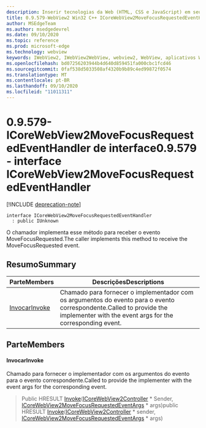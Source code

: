 ```yaml
---
description: Inserir tecnologias da Web (HTML, CSS e JavaScript) em seus aplicativos nativos com o controle WebView2 do Microsoft Edge
title: 0.9.579-WebView2 Win32 C++ ICoreWebView2MoveFocusRequestedEventHandler
author: MSEdgeTeam
ms.author: msedgedevrel
ms.date: 09/10/2020
ms.topic: reference
ms.prod: microsoft-edge
ms.technology: webview
keywords: IWebView2, IWebView2WebView, webview2, WebView, aplicativos Win32, Win32, Edge, ICoreWebView2, ICoreWebView2Controller, controle do navegador, HTML Edge, ICoreWebView2MoveFocusRequestedEventHandler
ms.openlocfilehash: bd07256203944b4d640d859451fa000cbc1fcd46
ms.sourcegitcommit: 0faf538d5033508af4320b9b89c4ed99872f0574
ms.translationtype: MT
ms.contentlocale: pt-BR
ms.lasthandoff: 09/10/2020
ms.locfileid: "11011311"
---
```

# <span data-ttu-id="ba7d8-104">0.9.579-ICoreWebView2MoveFocusRequestedEventHandler de interface</span><span class="sxs-lookup"><span data-stu-id="ba7d8-104">0.9.579 - interface ICoreWebView2MoveFocusRequestedEventHandler</span></span> 

[!INCLUDE [deprecation-note](../../includes/deprecation-note.md)]

```
interface ICoreWebView2MoveFocusRequestedEventHandler
  : public IUnknown
```

<span data-ttu-id="ba7d8-105">O chamador implementa esse método para receber o evento MoveFocusRequested.</span><span class="sxs-lookup"><span data-stu-id="ba7d8-105">The caller implements this method to receive the MoveFocusRequested event.</span></span>

## <span data-ttu-id="ba7d8-106">Resumo</span><span class="sxs-lookup"><span data-stu-id="ba7d8-106">Summary</span></span>

 <span data-ttu-id="ba7d8-107">Parte</span><span class="sxs-lookup"><span data-stu-id="ba7d8-107">Members</span></span>                        | <span data-ttu-id="ba7d8-108">Descrições</span><span class="sxs-lookup"><span data-stu-id="ba7d8-108">Descriptions</span></span>
--------------------------------|---------------------------------------------
[<span data-ttu-id="ba7d8-109">Invocar</span><span class="sxs-lookup"><span data-stu-id="ba7d8-109">Invoke</span></span>](#invoke) | <span data-ttu-id="ba7d8-110">Chamado para fornecer o implementador com os argumentos do evento para o evento correspondente.</span><span class="sxs-lookup"><span data-stu-id="ba7d8-110">Called to provide the implementer with the event args for the corresponding event.</span></span>

## <span data-ttu-id="ba7d8-111">Parte</span><span class="sxs-lookup"><span data-stu-id="ba7d8-111">Members</span></span>

#### <span data-ttu-id="ba7d8-112">Invocar</span><span class="sxs-lookup"><span data-stu-id="ba7d8-112">Invoke</span></span> 

<span data-ttu-id="ba7d8-113">Chamado para fornecer o implementador com os argumentos do evento para o evento correspondente.</span><span class="sxs-lookup"><span data-stu-id="ba7d8-113">Called to provide the implementer with the event args for the corresponding event.</span></span>

> <span data-ttu-id="ba7d8-114">Public HRESULT [Invoke](#invoke)([ICoreWebView2Controller](icorewebview2controller.md) \* Sender, [ICoreWebView2MoveFocusRequestedEventArgs](icorewebview2movefocusrequestedeventargs.md) \* args)</span><span class="sxs-lookup"><span data-stu-id="ba7d8-114">public HRESULT [Invoke](#invoke)([ICoreWebView2Controller](icorewebview2controller.md) \* sender, [ICoreWebView2MoveFocusRequestedEventArgs](icorewebview2movefocusrequestedeventargs.md) \* args)</span></span>

